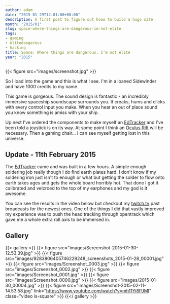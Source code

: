 ```yaml
---
author: adam
date: "2015-01-29T12:01:00+00:00"
description: A first post to figure out hoow to build a hugo site
month: "2015/01"
slug: space-where-things-are-dangerous-im-not-elite
tags:
- gaming
- elitedangerous
- hacking
title: Space. Where things are dangerous. I’m not elite
year: "2015"
---
```


{{< figure src="images/screenshot.jpg" >}}

So I load into the game and this is what I see. I'm in a loaned Sidewinder and have 1000 credits to my name.

This game is gorgeous. The sound design is fantastic - an incredibly immersive spaceship soundscape surrounds you. It creaks, hums and clicks with every control input you make. When you hear an out of place sound you know something is amiss with your ship.

<!--more-->

Up next I've ordered the components to make myself an <a href="http://edtracker.org.uk">EdTracker</a> and I've been told a joystick is on its way. At some point I think an <a href="https://www.oculus.com/rift/">Oculus Rift</a> will be necessary. Then a gaming chair... I can see myself getting lost in this universe.


## Update - 11th February 2015
The [EdTracker](http://edtracker.org.uk) came and was built in a few hours. A simple enough soldering job really though I do find earth plates hard. I don't know if my soldering iron just isn't to enough or what but getting the solder to flow onto earth takes ages and gets the whole board horribly hot. That done I got it calibrated and velcroed to the top of my earphones and my god is it awesome.

You can see the results in the video below but checkout my [twitch.tv](http://www.twitch.tv/grokknar/profile/past_broadcasts) past broadcasts for the newest ones. One of the things I did that vastly improved my experience was to push the head tracking through opentrack which gave me a whole extra roll axis to be immersed in.

## Gallery
{{< gallery >}}
    {{< figure src="images/Screenshot-2015-01-30-12.53.39.jpg" >}}
    {{< figure src="images/9283806405746229248_screenshots_2015-01-28_00001.jpg" >}}
    {{< figure src="images/Screenshot_0003.jpg" >}}
    {{< figure src="images/Screenshot_0002.jpg" >}}
    {{< figure src="images/Screenshot_0001.jpg" >}}
    {{< figure src="images/Screenshot_0000.jpg" >}}
    {{< figure src="images/2015-01-30_00004.jpg" >}}
    {{< figure src="images/Screenshot-2015-02-11-14.53.58.jpg" link="https://www.youtube.com/watch?v=mh11Yi8PJMI" class="video is-square" >}}
{{</ gallery >}}